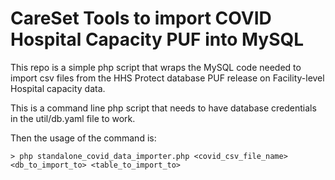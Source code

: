 # CareSet Tools to import COVID Hospital Capacity PUF into MySQL

This repo is a simple php script that wraps the MySQL code needed to import csv files from the HHS Protect database PUF release on Facility-level Hospital capacity data.

This is a command line php script that needs to have database credentials in the util/db.yaml file to work.

Then the usage of the command is: 
```
> php standalone_covid_data_importer.php <covid_csv_file_name> <db_to_import_to> <table_to_import_to> 
```
